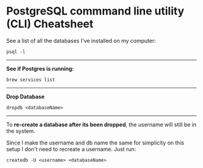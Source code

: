 # PostgreSQL commmand line utility (CLI) Cheatsheet

See a list of all the databases I've installed on my computer:
```shell
psql -l
```

<hr>

**See if Postgres is running:**
```shell
brew services list
```

<hr>

**Drop Database**
```shell
dropdb <databaseName>
```

<hr>

To **re-create a database after its been dropped**, the username will still be in the system.

Since I make the username and db name the same for simplicity on this setup I don't need to recreate a username. Just run:
```shell
createdb -U <username> <databaseName> 
```